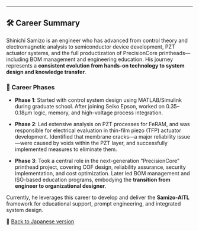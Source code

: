 ---
## 🛠️ Career Summary

Shinichi Samizo is an engineer who has advanced from control theory and electromagnetic analysis to semiconductor device development, PZT actuator systems, and the full productization of PrecisionCore printheads—including BOM management and engineering education. His journey represents a **consistent evolution from hands-on technology to system design and knowledge transfer**.

### 📘 Career Phases

- **Phase 1**: Started with control system design using MATLAB/Simulink during graduate school. After joining Seiko Epson, worked on 0.35–0.18µm logic, memory, and high-voltage process integration.

- **Phase 2**: Led extensive analysis on PZT processes for FeRAM, and was responsible for electrical evaluation in thin-film piezo (TFP) actuator development. Identified that membrane cracks—a major reliability issue—were caused by voids within the PZT layer, and successfully implemented measures to eliminate them.

- **Phase 3**: Took a central role in the next-generation “PrecisionCore” printhead project, covering COF design, reliability assurance, security implementation, and cost optimization. Later led BOM management and ISO-based education programs, embodying the **transition from engineer to organizational designer**.

Currently, he leverages this career to develop and deliver the **Samizo-AITL** framework for educational support, prompt engineering, and integrated system design.

🔗 [Back to Japanese version](./career-summary.md)
